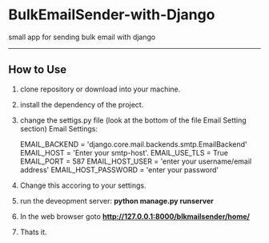 # BulkEmailSender-with-Django
small app for sending bulk email with django

---

## How to Use

1. clone repository or download into your machine.
2. install the dependency of the project.
3. change the settigs.py file (look at the bottom of the file Email Setting section)
    Email Settings:
  
    EMAIL_BACKEND = 'django.core.mail.backends.smtp.EmailBackend'
    EMAIL_HOST = 'Enter your smtp-host'.
    EMAIL_USE_TLS = True
    EMAIL_PORT = 587
    EMAIL_HOST_USER = 'enter your username/email address'
    EMAIL_HOST_PASSWORD = 'enter your password' 
4. Change this accoring to your settings.
5. run the deveopment server:
    **python manage.py runserver**
6. In the web browser goto **http://127.0.0.1:8000/blkmailsender/home/**
7. Thats it.
